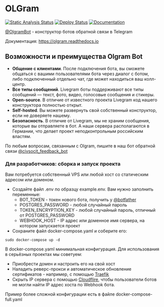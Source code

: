 # OLGram

[![Static Analysis Status](https://github.com/civsocit/olgram/workflows/Linter/badge.svg)](https://github.com/civsocit/olgram/actions?workflow=Linter) 
[![Deploy Status](https://github.com/civsocit/olgram/workflows/Deploy/badge.svg)](https://github.com/civsocit/olgram/actions?workflow=Deploy)
[![Documentation](https://readthedocs.org/projects/olgram/badge/?version=latest)](https://olgram.readthedocs.io)

[@OlgramBot](https://t.me/olgrambot) - конструктор ботов обратной связи в Telegram

Документация: https://olgram.readthedocs.io

## Возможности и преимущества Olgram Bot

* **Общение с клиентами**. После подключения бота, вы сможете общаться с вашими пользователями бота через диалог с 
ботом, либо подключенный отдельно чат, где может находиться ваш колл-центр.
* **Все типы сообщений**. Livegram боты поддерживают все типы сообщений — текст, фото, видео, голосовые сообщения и 
стикеры.
* **Open-source**. В отличие от известного проекта Livegram код нашего конструктора полностью открыт.
* **Self-hosted**. Вы можете развернуть свой собственный конструктор, если не доверяете нашему.
* **Безопасность**. В отличие от Livegram, мы не храним сообщения, которые вы отправляете в бот. А наши сервера 
располагаются в Германии, что делает проект неподконтрольным российским властям. 


По любым вопросам, связанным с Olgram, пишите в наш бот обратной связи 
[@civsocit_feedback_bot](https://t.me/civsocit_feedback_bot)

### Для разработчиков: сборка и запуск проекта

Вам потребуется собственный VPS или любой хост со статическим адресом или доменом.
* Создайте файл .env по образцу example.env. Вам нужно заполнить переменные:
  * BOT_TOKEN - токен нового бота, получить у [@botfather](https://t.me/botfather)
  * POSTGRES_PASSWORD - любой случайный пароль
  * TOKEN_ENCRYPTION_KEY - любой случайный пароль, отличный от POSTGRES_PASSWORD
  * WEBHOOK_HOST - IP адрес или доменное имя сервера, на котором запускается проект
* Сохраните файл docker-compose.yaml и соберите его:
```
sudo docker-compose up -d
```

В docker-compose.yaml минимальная конфигурация. Для использования в серьёзных проектах мы советуем:
* Приобрести домен и настроить его на свой хост
* Наладить реверс-прокси и автоматическое обновление сертификатов - например, с помощью 
[Traefik](https://github.com/traefik/traefik)
* Скрыть IP сервера с помощью [Cloudflire](https://www.cloudflare.com), чтобы пользователи ботов не могли найти IP адрес 
хоста по Webhook бота.

Пример более сложной конфигурации есть в файле docker-compose-full.yaml
